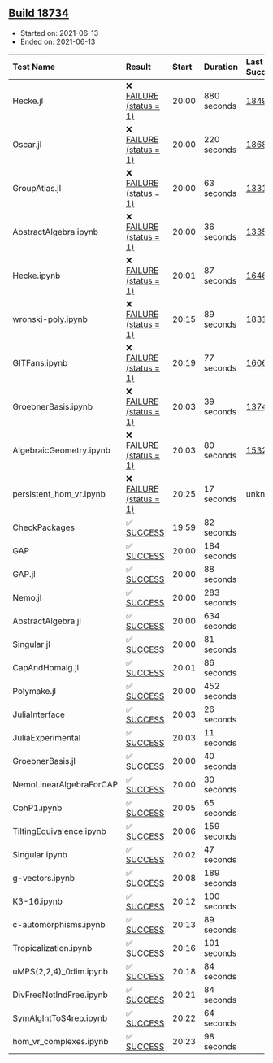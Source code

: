 ## [Build 18734](https://oscarci.mathematik.uni-kl.de/job/oscar/18734/)

* Started on: 2021-06-13
* Ended on: 2021-06-13

| Test Name    | Result | Start | Duration | Last Success | First Failure |
|:-------------|:-------|:------|:---------|:-------------|:--------------|
| Hecke.jl | ❌ [FAILURE (status = 1)](https://oscarci.mathematik.uni-kl.de/job/oscar/18734/artifact/logs/build-18734/Hecke.jl.log) | 20:00 | 880 seconds | [18490](https://oscarci.mathematik.uni-kl.de/job/oscar/18490/) | [18491](https://oscarci.mathematik.uni-kl.de/job/oscar/18491/) |
| Oscar.jl | ❌ [FAILURE (status = 1)](https://oscarci.mathematik.uni-kl.de/job/oscar/18734/artifact/logs/build-18734/Oscar.jl.log) | 20:00 | 220 seconds | [18684](https://oscarci.mathematik.uni-kl.de/job/oscar/18684/) | [18685](https://oscarci.mathematik.uni-kl.de/job/oscar/18685/) |
| GroupAtlas.jl | ❌ [FAILURE (status = 1)](https://oscarci.mathematik.uni-kl.de/job/oscar/18734/artifact/logs/build-18734/GroupAtlas.jl.log) | 20:00 | 63 seconds | [13311](https://oscarci.mathematik.uni-kl.de/job/oscar/13311/) | [13312](https://oscarci.mathematik.uni-kl.de/job/oscar/13312/) |
| AbstractAlgebra.ipynb | ❌ [FAILURE (status = 1)](https://oscarci.mathematik.uni-kl.de/job/oscar/18734/artifact/logs/build-18734/AbstractAlgebra.ipynb.log) | 20:00 | 36 seconds | [13355](https://oscarci.mathematik.uni-kl.de/job/oscar/13355/) | [13356](https://oscarci.mathematik.uni-kl.de/job/oscar/13356/) |
| Hecke.ipynb | ❌ [FAILURE (status = 1)](https://oscarci.mathematik.uni-kl.de/job/oscar/18734/artifact/logs/build-18734/Hecke.ipynb.log) | 20:01 | 87 seconds | [16463](https://oscarci.mathematik.uni-kl.de/job/oscar/16463/) | [16464](https://oscarci.mathematik.uni-kl.de/job/oscar/16464/) |
| wronski-poly.ipynb | ❌ [FAILURE (status = 1)](https://oscarci.mathematik.uni-kl.de/job/oscar/18734/artifact/logs/build-18734/wronski-poly.ipynb.log) | 20:15 | 89 seconds | [18314](https://oscarci.mathematik.uni-kl.de/job/oscar/18314/) | [18315](https://oscarci.mathematik.uni-kl.de/job/oscar/18315/) |
| GITFans.ipynb | ❌ [FAILURE (status = 1)](https://oscarci.mathematik.uni-kl.de/job/oscar/18734/artifact/logs/build-18734/GITFans.ipynb.log) | 20:19 | 77 seconds | [16068](https://oscarci.mathematik.uni-kl.de/job/oscar/16068/) | [16069](https://oscarci.mathematik.uni-kl.de/job/oscar/16069/) |
| GroebnerBasis.ipynb | ❌ [FAILURE (status = 1)](https://oscarci.mathematik.uni-kl.de/job/oscar/18734/artifact/logs/build-18734/GroebnerBasis.ipynb.log) | 20:03 | 39 seconds | [13748](https://oscarci.mathematik.uni-kl.de/job/oscar/13748/) | [13749](https://oscarci.mathematik.uni-kl.de/job/oscar/13749/) |
| AlgebraicGeometry.ipynb | ❌ [FAILURE (status = 1)](https://oscarci.mathematik.uni-kl.de/job/oscar/18734/artifact/logs/build-18734/AlgebraicGeometry.ipynb.log) | 20:03 | 80 seconds | [15322](https://oscarci.mathematik.uni-kl.de/job/oscar/15322/) | [15323](https://oscarci.mathematik.uni-kl.de/job/oscar/15323/) |
| persistent_hom_vr.ipynb | ❌ [FAILURE (status = 1)](https://oscarci.mathematik.uni-kl.de/job/oscar/18734/artifact/logs/build-18734/persistent_hom_vr.ipynb.log) | 20:25 | 17 seconds | unknown | unknown |
| CheckPackages | ✅ [SUCCESS](https://oscarci.mathematik.uni-kl.de/job/oscar/18734/artifact/logs/build-18734/CheckPackages.log) | 19:59 | 82 seconds |  |  |
| GAP | ✅ [SUCCESS](https://oscarci.mathematik.uni-kl.de/job/oscar/18734/artifact/logs/build-18734/GAP.log) | 20:00 | 184 seconds |  |  |
| GAP.jl | ✅ [SUCCESS](https://oscarci.mathematik.uni-kl.de/job/oscar/18734/artifact/logs/build-18734/GAP.jl.log) | 20:00 | 88 seconds |  |  |
| Nemo.jl | ✅ [SUCCESS](https://oscarci.mathematik.uni-kl.de/job/oscar/18734/artifact/logs/build-18734/Nemo.jl.log) | 20:00 | 283 seconds |  |  |
| AbstractAlgebra.jl | ✅ [SUCCESS](https://oscarci.mathematik.uni-kl.de/job/oscar/18734/artifact/logs/build-18734/AbstractAlgebra.jl.log) | 20:00 | 634 seconds |  |  |
| Singular.jl | ✅ [SUCCESS](https://oscarci.mathematik.uni-kl.de/job/oscar/18734/artifact/logs/build-18734/Singular.jl.log) | 20:00 | 81 seconds |  |  |
| CapAndHomalg.jl | ✅ [SUCCESS](https://oscarci.mathematik.uni-kl.de/job/oscar/18734/artifact/logs/build-18734/CapAndHomalg.jl.log) | 20:01 | 86 seconds |  |  |
| Polymake.jl | ✅ [SUCCESS](https://oscarci.mathematik.uni-kl.de/job/oscar/18734/artifact/logs/build-18734/Polymake.jl.log) | 20:00 | 452 seconds |  |  |
| JuliaInterface | ✅ [SUCCESS](https://oscarci.mathematik.uni-kl.de/job/oscar/18734/artifact/logs/build-18734/JuliaInterface.log) | 20:03 | 26 seconds |  |  |
| JuliaExperimental | ✅ [SUCCESS](https://oscarci.mathematik.uni-kl.de/job/oscar/18734/artifact/logs/build-18734/JuliaExperimental.log) | 20:03 | 11 seconds |  |  |
| GroebnerBasis.jl | ✅ [SUCCESS](https://oscarci.mathematik.uni-kl.de/job/oscar/18734/artifact/logs/build-18734/GroebnerBasis.jl.log) | 20:00 | 40 seconds |  |  |
| NemoLinearAlgebraForCAP | ✅ [SUCCESS](https://oscarci.mathematik.uni-kl.de/job/oscar/18734/artifact/logs/build-18734/NemoLinearAlgebraForCAP.log) | 20:00 | 30 seconds |  |  |
| CohP1.ipynb | ✅ [SUCCESS](https://oscarci.mathematik.uni-kl.de/job/oscar/18734/artifact/logs/build-18734/CohP1.ipynb.log) | 20:05 | 65 seconds |  |  |
| TiltingEquivalence.ipynb | ✅ [SUCCESS](https://oscarci.mathematik.uni-kl.de/job/oscar/18734/artifact/logs/build-18734/TiltingEquivalence.ipynb.log) | 20:06 | 159 seconds |  |  |
| Singular.ipynb | ✅ [SUCCESS](https://oscarci.mathematik.uni-kl.de/job/oscar/18734/artifact/logs/build-18734/Singular.ipynb.log) | 20:02 | 47 seconds |  |  |
| g-vectors.ipynb | ✅ [SUCCESS](https://oscarci.mathematik.uni-kl.de/job/oscar/18734/artifact/logs/build-18734/g-vectors.ipynb.log) | 20:08 | 189 seconds |  |  |
| K3-16.ipynb | ✅ [SUCCESS](https://oscarci.mathematik.uni-kl.de/job/oscar/18734/artifact/logs/build-18734/K3-16.ipynb.log) | 20:12 | 100 seconds |  |  |
| c-automorphisms.ipynb | ✅ [SUCCESS](https://oscarci.mathematik.uni-kl.de/job/oscar/18734/artifact/logs/build-18734/c-automorphisms.ipynb.log) | 20:13 | 89 seconds |  |  |
| Tropicalization.ipynb | ✅ [SUCCESS](https://oscarci.mathematik.uni-kl.de/job/oscar/18734/artifact/logs/build-18734/Tropicalization.ipynb.log) | 20:16 | 101 seconds |  |  |
| uMPS(2,2,4)_0dim.ipynb | ✅ [SUCCESS](https://oscarci.mathematik.uni-kl.de/job/oscar/18734/artifact/logs/build-18734/uMPS-2-2-4-_0dim.ipynb.log) | 20:18 | 84 seconds |  |  |
| DivFreeNotIndFree.ipynb | ✅ [SUCCESS](https://oscarci.mathematik.uni-kl.de/job/oscar/18734/artifact/logs/build-18734/DivFreeNotIndFree.ipynb.log) | 20:21 | 84 seconds |  |  |
| SymAlgIntToS4rep.ipynb | ✅ [SUCCESS](https://oscarci.mathematik.uni-kl.de/job/oscar/18734/artifact/logs/build-18734/SymAlgIntToS4rep.ipynb.log) | 20:22 | 64 seconds |  |  |
| hom_vr_complexes.ipynb | ✅ [SUCCESS](https://oscarci.mathematik.uni-kl.de/job/oscar/18734/artifact/logs/build-18734/hom_vr_complexes.ipynb.log) | 20:23 | 98 seconds |  |  |
